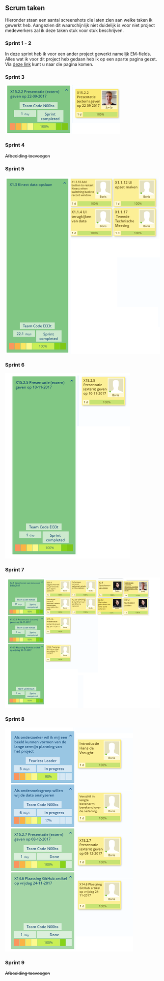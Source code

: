 ## Scrum taken
Hieronder staan een aantal screenshots die laten zien aan welke taken ik gewerkt heb. Aangezien dit waarschijnlijk niet duidelijk is voor niet project medewerkers zal ik deze taken stuk voor stuk beschrijven.

### Sprint 1 - 2
In deze sprint heb ik voor een ander project gewerkt namelijk EM-fields. Alles wat ik voor dit project heb gedaan heb ik op een aparte pagina gezet. Via [deze link](EM-fields/em-fields.md) kunt u naar die pagina komen.

### Sprint 3
![Sprint 3](KB74%20Scrum%20sprint%203%20raw.png "Sprint 3")

### Sprint 4
~~Afbeelding toevoegen~~

### Sprint 5
![Sprint 5](KB74%20Scrum%20sprint%205%20raw.png "Sprint 5")

### Sprint 6
![Sprint 6](KB74%20Scrum%20sprint%206%20raw.png "Sprint 6")

### Sprint 7
![Sprint 7](KB74%20Scrum%20sprint%207%20raw.png "Sprint 7")

### Sprint 8
![Sprint 8](KB74%20Scrum%20sprint%208%20raw.png "Sprint 8")

### Sprint 9
~~Afbeelding toevoegen~~
